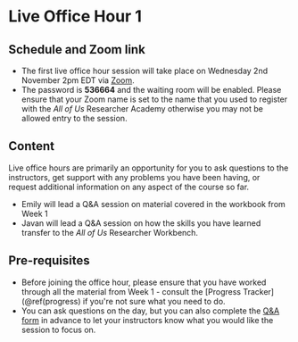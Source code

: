 
# Live Office Hour 1

## Schedule and Zoom link

* The first live office hour session will take place on Wednesday 2nd November 2pm EDT via [Zoom](https://rtiorg.zoom.us/j/96304233875?pwd=KzFzVkdZWDUxd3ZtV0ZHTG1Sb25NUT09). 
* The password is **536664** and the waiting room will be enabled. Please ensure that your Zoom name is set to the name that you used to register with the *All of Us* Researcher Academy otherwise you may not be allowed entry to the session.

## Content

Live office hours are primarily an opportunity for you to ask questions to the instructors, get support with any problems you have been having, or request additional information on any aspect of the course so far.

* Emily will lead a Q&A session on material covered in the workbook from Week 1 
* Javan will lead a Q&A session on how the skills you have learned transfer to the *All of Us* Researcher Workbench. 

## Pre-requisites

* Before joining the office hour, please ensure that you have worked through all the material from Week 1 - consult the [Progress Tracker](\@ref(progress) if you're not sure what you need to do.
* You can ask questions on the day, but you can also complete the [Q&A form](https://forms.gle/JhTghtpNgav3Sh1z6) in advance to let your instructors know what you would like the session to focus on.
